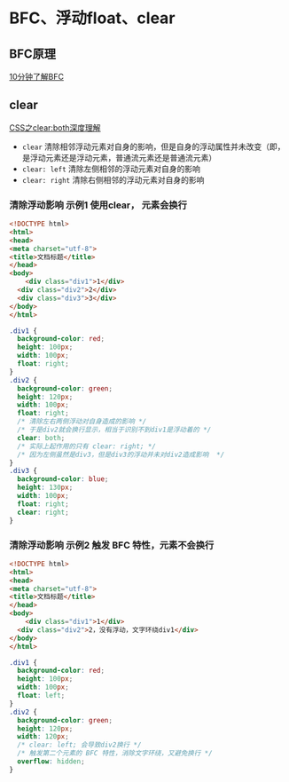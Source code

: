 <TitleList></TitleList>

# BFC、浮动float、clear

## BFC原理
[10分钟了解BFC](https://zhuanlan.zhihu.com/p/25321647)

## clear
[CSS之clear:both深度理解](https://segmentfault.com/a/1190000021201257)

- `clear` 清除相邻浮动元素对自身的影响，但是自身的浮动属性并未改变（即，是浮动元素还是浮动元素，普通流元素还是普通流元素）
- `clear: left` 清除左侧相邻的浮动元素对自身的影响
- `clear: right` 清除右侧相邻的浮动元素对自身的影响

### 清除浮动影响 示例1 使用clear， 元素会换行
```html
<!DOCTYPE html>
<html>
<head>
<meta charset="utf-8">
<title>文档标题</title>
</head>
<body>
	<div class="div1">1</div>
  <div class="div2">2</div>
  <div class="div3">3</div>
</body>
</html>
```
```css
.div1 {
  background-color: red;
  height: 100px;
  width: 100px;
  float: right;
}
.div2 {
  background-color: green;
  height: 120px;
  width: 100px;
  float: right;
  /* 清除左右两侧浮动对自身造成的影响 */
  /* 于是div2就会换行显示，相当于识别不到div1是浮动着的 */
  clear: both;
  /* 实际上起作用的只有 clear: right; */
  /* 因为左侧虽然是div3，但是div3的浮动并未对div2造成影响  */
}
.div3 {
  background-color: blue;
  height: 130px;
  width: 100px;
  float: right;
  clear: right;
}
```

### 清除浮动影响 示例2 触发 BFC 特性，元素不会换行
```html
<!DOCTYPE html>
<html>
<head>
<meta charset="utf-8">
<title>文档标题</title>
</head>
<body>
	<div class="div1">1</div>
  <div class="div2">2，没有浮动，文字环绕div1</div>
</body>
</html>
```
```css
.div1 {
  background-color: red;
  height: 100px;
  width: 100px;
  float: left;
}
.div2 {
  background-color: green;
  height: 120px;
  width: 120px;
  /* clear: left; 会导致div2换行 */
  /* 触发第二个元素的 BFC 特性，消除文字环绕，又避免换行 */
  overflow: hidden;
}
```
